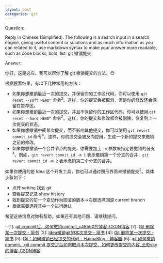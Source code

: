 ```yaml
---
layout: post
categories: git
---
```

Question:

Reply in Chinese (Simplified).
The following is a search input in a search engine, giving useful content or solutions and as much information as you can related to it, use markdown syntax to make your answer more readable, such as code blocks, bold, list:
git 撤销提交

Answer:

你好，这是必应。我可以帮你了解 git 撤销提交的方法。😊

根据搜索结果，有以下几种常用的方法：

- 如果你想撤销最近一次的提交，并保留你的工作区代码，你可以使用 `git reset --soft HEAD^` 命令<sup>2</sup>。这样，你的提交会被取消，但是你的修改还会保留在暂存区。
- 如果你想撤销最近一次的提交，并且不保留你的工作区代码，你可以使用 `git reset --hard HEAD^` 命令<sup>2</sup>。这样，你的提交和修改都会被删除，恢复到上一次提交的状态。
- 如果你想撤销中间某次提交，而不影响其他提交，你可以使用 `git revert commit_id` 命令<sup>4</sup>。这样，你的提交会被反向应用，生成一个新的提交来撤销之前的修改。
- 如果你想撤销一个合并节点的提交，你需要加上 `-m` 参数来指定要撤销的分支<sup>4</sup>。例如，`git revert commit_id -m 1` 表示撤销第一个分支的合并，`git revert commit_id -m 2` 表示撤销第二个分支的合并。

如果你使用的是 Idea 这个开发工具，你也可以通过图形界面来撤销提交<sup>3</sup>。具体步骤如下：

- 点开 setting 找到 git
- 查看提交记录 show history
- 找到提交的前一个变动作为回滚的版本->右键选择回滚 current branch
- 根据需要选择其中一个进行确认

希望这些信息对你有帮助。如果还有其他问题，请继续提问。

\-
\[1]: [git commit后，如何撤销commit_c46550的博客-CSDN博客](https://blog.csdn.net/c46550/article/details/116574128)
\[2]: [Git 删除某一次提交 - 简书](https://www.jianshu.com/p/0eb17bc695ed)
\[3]: [Idea撤销git的本次提交 - 简书](https://www.jianshu.com/p/40615b855f8a)
\[4]: [Git 删除某一次提交 - 简书](https://bing.com/search?q=git+%e6%92%a4%e9%94%80%e6%8f%90%e4%ba%a4)
\[5]: [Git：如何撤销已经提交的代码 - HaimaBlog - 博客园](https://www.cnblogs.com/haima/p/13365483.html)
\[6]: [git 如何撤销 commit、git commit 提交之后如何取消本次提交、如何更改提交的内容_云影sky的博客-CSDN博客](https://blog.csdn.net/qq_32281471/article/details/95478314)

<hr/>


